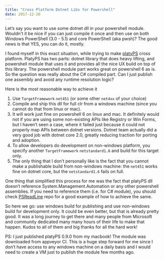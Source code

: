 ```yaml
---
title: "Cross Platform Dotnet Libs for Powershell"
date: 2017-12-26
---
```


Let’s say you want to use some dotnet dll in your powershell module.
Wouldn't it be nice if you can just compile it once and then use on both Windows PowerShell (3.0 - 5.1) and core PowerShell (aka pwsh)?
The good news is that YES, you can do it, mostly.

I found myself in this exact situation, while trying to make [platyPS](https://github.com/PowerShell/platyPS) cross platform.
PlatyPS has two parts: dotnet library that does heavy lifting, and powershell module that uses it and provides all the nice UX build on top of this library.
The powershell module part works great on powershell 6 as is.
So the question was really about the C# compiled part.
Can I just publish one assembly and avoid any runtime resolution logic?

Here is the most reasonable way to achieve it

1. Use `TargetFramework` `net451` (or some other `net4xx` of your choice)
2. Compile and ship this dll for full clr from a windows machine (since you cannot do that from linux or mac).
3. It will work just fine on powershell 6 on linux and mac.
It definitely would not if you are using some non-existing APIs like Registry or Win Forms, but I haven’t seen a case, where it failed just because it could not properly map APIs between dotnet versions.
Dotnet team actually did a very good job with dotnet core 2.0, greatly reducing traction for porting and adoption.
4. To allow developers do development on non-windows platform, you specify another `TargetFramework` `netstandard1.6` and build for this target only.
5. The only thing that I don’t personally like is the fact that you cannot make a publishable build from non-windows machine: the `net451` works fine on dotnet core, but the `netstandard1.6` fails on full.

One thing that simplified this process for me was the fact that platyPS dll doesn’t reference System.Management.Automation or any other powershell assemblies.
If you need to reference them (i.e. for C# module), you should check [PSReadLine](https://github.com/lzybkr/PSReadLine) repo for a good example of how to achieve the same.

So here we go: use windows build for publishing and use non-windows build for development only.
It could be even better, but that is already pretty good.
It was a long journey to get there and many people from Microsoft and community dedicated many many hours of their life to make that happen.
Kudos to all of them and big thanks for all the hard work!

PS: I just published platyPS 0.9.0 from my macbook!
The module was downloaded from appveyor CI.
This is a huge step forward for me since I don’t have access to any windows machine on a daily basis and I would need to create a VM just to publish the module few months ago.

